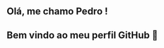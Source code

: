 ## Olá, me chamo Pedro !
## Bem vindo ao meu perfil GitHub 👋

<!--
**PedroFilho233/PedroFilho233** is a ✨ _special_ ✨ repository because its `README.md` (this file) appears on your GitHub profile.

Here are some ideas to get you started:


- 🌱 Atualmente estou aprendendo PHP e C.
- 💬 Já tenho uma certa experiência com o Html e o Css, busco aprender JavaScript, tendo assim uma base consolidada no Front-End, e logo depois vou para os estudos do Back-End.
- 📫 Linkedin: https://www.linkedin.com/in/pedro-filho-0a552b205/ 

-->
